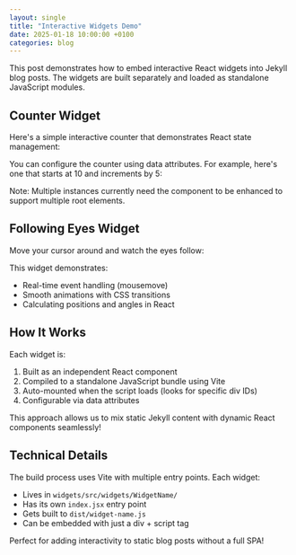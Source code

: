 ```yaml
---
layout: single
title: "Interactive Widgets Demo"
date: 2025-01-18 10:00:00 +0100
categories: blog
---
```


This post demonstrates how to embed interactive React widgets into Jekyll blog posts. The widgets are built separately and loaded as standalone JavaScript modules.

## Counter Widget

Here's a simple interactive counter that demonstrates React state management:

<div id="counter-widget-root" data-initial="0" data-step="1"></div>
<script type="module" src="/widgets/dist/counter-widget.js"></script>

You can configure the counter using data attributes. For example, here's one that starts at 10 and increments by 5:

<div id="counter-widget-root-2" data-initial="10" data-step="5"></div>
<script type="module">
  import { createRoot } from 'https://esm.sh/react-dom@18/client';
  import React from 'https://esm.sh/react@18';

  // This would ideally import the Counter component directly, but for now
  // we'll keep it simple with separate root IDs
  const el = document.getElementById('counter-widget-root-2');
  if (el) {
    // Counter component auto-mounts, so we just need the div
  }
</script>

Note: Multiple instances currently need the component to be enhanced to support multiple root elements.

## Following Eyes Widget

Move your cursor around and watch the eyes follow:

<div id="following-eyes-widget-root"></div>
<script type="module" src="/widgets/dist/following-eyes-widget.js"></script>

This widget demonstrates:
- Real-time event handling (mousemove)
- Smooth animations with CSS transitions
- Calculating positions and angles in React

## How It Works

Each widget is:
1. Built as an independent React component
2. Compiled to a standalone JavaScript bundle using Vite
3. Auto-mounted when the script loads (looks for specific div IDs)
4. Configurable via data attributes

This approach allows us to mix static Jekyll content with dynamic React components seamlessly!

## Technical Details

The build process uses Vite with multiple entry points. Each widget:
- Lives in `widgets/src/widgets/WidgetName/`
- Has its own `index.jsx` entry point
- Gets built to `dist/widget-name.js`
- Can be embedded with just a div + script tag

Perfect for adding interactivity to static blog posts without a full SPA!
